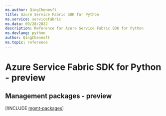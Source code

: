 ```yaml
---
ms.author: QingChenmsft
title: Azure Service Fabric SDK for Python
ms.service: servicefabric
ms.data: 09/28/2022
description: Reference for Azure Service Fabric SDK for Python
ms.devlang: python
author: QingChenmsft
ms.topic: reference
---
```

# Azure Service Fabric SDK for Python - preview

## Management packages - preview
[!INCLUDE [mgmt-packages](service-fabric-mgmt-index.md)]
